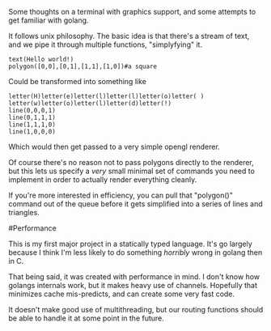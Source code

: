 Some thoughts on a terminal with graphics support, and some attempts to get
familiar with golang.

It follows unix philosophy. The basic idea is that there's a stream of text,
and we pipe it through multiple functions, "simplyfying" it.

```
text(Hello world!)
polygon([0,0],[0,1],[1,1],[1,0])#a square

```

Could be transformed into something like

```
letter(H)letter(e)letter(l)letter(l)letter(o)letter( )
letter(w)letter(o)letter(l)letter(d)letter(!)
line(0,0,0,1)
line(0,1,1,1)
line(1,1,1,0)
line(1,0,0,0)
```

Which would then get passed to a very simple opengl renderer.

Of course there's no reason not to pass polygons directly to the renderer, but
this lets us specify a *very* small minimal set of commands you need to
implement in order to actually render everything cleanly.

If you're more interested in efficiency, you can pull that "polygon()" command
out of the queue before it gets simplified into a series of lines and
triangles.

#Performance

This is my first major project in a statically typed language. It's go largely
because I think I'm less likely to do something *horribly* wrong in golang then
in C.

That being said, it was created with performance in mind. I don't know how
golangs internals work, but it makes heavy use of channels. Hopefully that
minimizes cache mis-predicts, and can create some very fast code.

It doesn't make good use of multithreading, but our routing functions should be
able to handle it at some point in the future.
